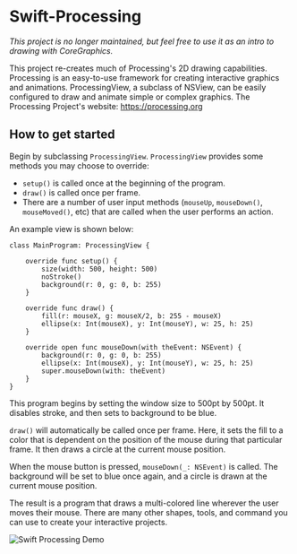 # Swift-Processing

*This project is no longer maintained, but feel free to use it as an intro to drawing with CoreGraphics.*

This project re-creates much of Processing's 2D drawing capabilities. Processing is an easy-to-use framework for creating interactive graphics and animations. ProcessingView, a subclass of NSView, can be easily configured to draw and animate simple or complex graphics. The Processing Project's website: https://processing.org

## How to get started
Begin by subclassing `ProcessingView`. `ProcessingView` provides some methods you may choose to override:
- `setup()` is called once at the beginning of the program.
- `draw()` is called once per frame.
- There are a number of user input methods (`mouseUp`, `mouseDown()`, `mouseMoved()`, etc) that are called when the user performs an action.

An example view is shown below:
```
class MainProgram: ProcessingView {

    override func setup() {
        size(width: 500, height: 500)
        noStroke()
        background(r: 0, g: 0, b: 255)
    }

    override func draw() {
        fill(r: mouseX, g: mouseX/2, b: 255 - mouseX)
        ellipse(x: Int(mouseX), y: Int(mouseY), w: 25, h: 25)
    }

    override open func mouseDown(with theEvent: NSEvent) {
        background(r: 0, g: 0, b: 255)
        ellipse(x: Int(mouseX), y: Int(mouseY), w: 25, h: 25)
        super.mouseDown(with: theEvent)
    }
}
```

This program begins by setting the window size to 500pt by 500pt. It disables stroke, and then sets to background to be blue. 

`draw()` will automatically be called once per frame. Here, it sets the fill to a color that is dependent on the position of the mouse during that particular frame. It then draws a circle at the current mouse position.

When the mouse button is pressed, `mouseDown(_: NSEvent)` is called. The background will be set to blue once again, and a circle is drawn at the current mouse position.

The result is a program that draws a multi-colored line wherever the user moves their mouse. There are many other shapes, tools, and command you can use to create your interactive projects.

![Swift Processing Demo](https://user-images.githubusercontent.com/9327024/164112856-957428ca-ffdd-4cce-a8a5-4480addb86b9.gif)
